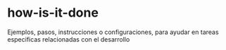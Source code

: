 # how-is-it-done
Ejemplos, pasos, instrucciones o configuraciones, para ayudar en tareas especificas relacionadas con el desarrollo
